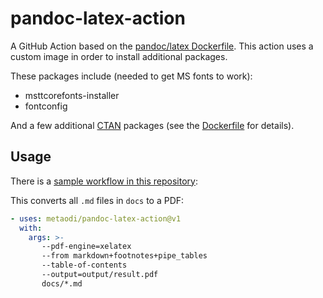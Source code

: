 # pandoc-latex-action

A GitHub Action based on the [pandoc/latex Dockerfile](https://github.com/pandoc/dockerfiles).
This action uses a custom image in order to install additional packages.

These packages include (needed to get MS fonts to work):
- msttcorefonts-installer
- fontconfig

And a few additional [CTAN](https://ctan.org/) packages (see the [Dockerfile](https://github.com/metaodi/pandoc-latex-action/blob/main/Dockerfile) for details).

## Usage

There is a [sample workflow in this repository](https://github.com/metaodi/pandoc-latex-action/blob/main/.github/workflows/documentation.yml):

This converts all `.md` files in `docs` to a PDF:

```yaml
- uses: metaodi/pandoc-latex-action@v1
  with:
    args: >-
       --pdf-engine=xelatex
       --from markdown+footnotes+pipe_tables
       --table-of-contents 
       --output=output/result.pdf
       docs/*.md
```

